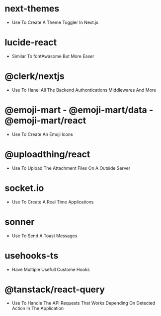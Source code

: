 # next-themes

-  Use To Create A Theme Toggler In Next.js

# lucide-react

-  Similar To fontAwasome But More Easer

# @clerk/nextjs

-  Use To Hanel All The Backend Authontications Middlewares And More

# @emoji-mart - @emoji-mart/data - @emoji-mart/react

-  Use To Create An Emoji Icons

# @uploadthing/react

-  Use To Upload The Attachment Files On A Outside Server

# socket.io

-  Use To Create A Real Time Applications

# sonner

-  Use To Send A Toast Messages

# usehooks-ts

-  Have Multiple Usefull Custome Hooks

# @tanstack/react-query

-  Use To Handle The API Requests That Works Depending On Detected Action In The Application
